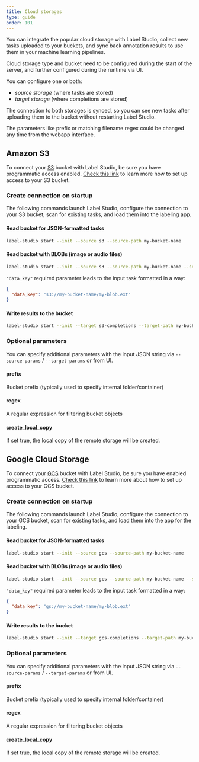 ```yaml
---
title: Cloud storages
type: guide
order: 101
---
```


You can integrate the popular cloud storage with Label Studio, collect new tasks uploaded to your buckets, and sync back annotation results to use them in your machine learning pipelines.

Cloud storage type and bucket need to be configured during the start of the server, and further configured during the runtime via UI.

You can configure one or both:

- _source storage_ (where tasks are stored)
- _target storage_ (where completions are stored)

The connection to both storages is synced, so you can see new tasks after uploading them to the bucket without restarting Label Studio.

The parameters like prefix or matching filename regex could be changed any time from the webapp interface.

## Amazon S3

To connect your [S3](https://aws.amazon.com/s3) bucket with Label Studio, be sure you have programmatic access enabled. [Check this link](https://boto3.amazonaws.com/v1/documentation/api/latest/guide/quickstart.html#configuration) to learn more how to set up access to your S3 bucket.

### Create connection on startup

The following commands launch Label Studio, configure the connection to your S3 bucket, scan for existing tasks, and load them into the labeling app.

#### Read bucket for JSON-formatted tasks

```bash
label-studio start --init --source s3 --source-path my-bucket-name
```

#### Read bucket with BLOBs (image or audio files)

```bash
label-studio start --init --source s3 --source-path my-bucket-name --source-params "{\"data_key\": \"my-data-key\", \"use_blob_urls\": true}"
```

`"data_key"` required parameter leads to the input task formatted in a way:

```json
{
  "data_key": "s3://my-bucket-name/my-blob.ext"
}
```

#### Write results to the bucket

```bash
label-studio start --init --target s3-completions --target-path my-bucket-name
```


### Optional parameters

You can specify additional parameters with the input JSON string via `--source-params` / `--target-params` or from UI.

#### prefix

Bucket prefix (typically used to specify internal folder/container)

#### regex

A regular expression for filtering bucket objects

#### create_local_copy

If set true, the local copy of the remote storage will be created.



## Google Cloud Storage

To connect your [GCS](https://cloud.google.com/storage) bucket with Label Studio, be sure you have enabled programmatic access. [Check this link](https://cloud.google.com/storage/docs/reference/libraries) to learn more about how to set up access to your GCS bucket.


### Create connection on startup

The following commands launch Label Studio, configure the connection to your GCS bucket, scan for existing tasks, and load them into the app for the labeling.

#### Read bucket for JSON-formatted tasks

```bash
label-studio start --init --source gcs --source-path my-bucket-name
```

#### Read bucket with BLOBs (image or audio files)

```bash
label-studio start --init --source gcs --source-path my-bucket-name --source-params "{\"data_key\": \"my-data-key\", \"use_blob_urls\": true}"
```

`"data_key"` required parameter leads to the input task formatted in a way:

```json
{
  "data_key": "gs://my-bucket-name/my-blob.ext"
}
```

#### Write results to the bucket

```bash
label-studio start --init --target gcs-completions --target-path my-bucket-name
```


### Optional parameters

You can specify additional parameters with the input JSON string via `--source-params` / `--target-params` or from UI.

#### prefix

Bucket prefix (typically used to specify internal folder/container)

#### regex

A regular expression for filtering bucket objects

#### create_local_copy

If set true, the local copy of the remote storage will be created.
